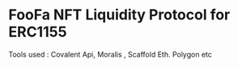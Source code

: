 # FooFa NFT Liquidity Protocol for ERC1155

Tools used :
Covalent Api, Moralis , Scaffold Eth. Polygon etc
